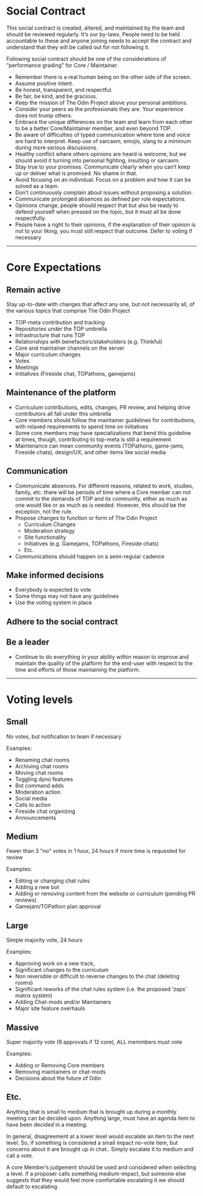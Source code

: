 # Social Contract

This social contract is created, altered, and maintained by the team and should be reviewed regularly. It’s our by-laws. People need to be held accountable to these and anyone joining needs to accept the contract and understand that they will be called out for not following it. 

Following social contract should be one of the considerations of “performance grading” for Core / Maintainer. 

- Remember there is a real human being on the other side of the screen. 
- Assume positive intent.
- Be honest, transparent, and respectful.
- Be fair, be kind, and be gracious.
- Keep the mission of The Odin Project above your personal ambitions. 
- Consider your peers as the professionals they are. Your experience does not trump others. 
- Embrace the unique differences on the team and learn from each other to be a better Core/Maintainer member, and even beyond TOP. 
- Be aware of difficulties of typed communication where tone and voice are hard to interpret. Keep use of sarcasm, emojis, slang to a minimum during more serious discussions. 
- Healthy conflict where others opinions are heard is welcome, but we should avoid it turning into personal fighting, insulting or sarcasm.
- Stay true to your promises. Communicate clearly when you can’t keep up or deliver what is promised. No shame in that. 
- Avoid focusing on an individual. Focus on a problem and how it can be solved as a team.
- Don’t continuously complain about issues without proposing a solution. 
- Communicate prolonged absences as defined per role expectations.
- Opinions change, people should respect that but also be ready to defend yourself when pressed on the topic, but it must all be done respectfully.
- People have a right to their opinions, if the explanation of their opinion is not to your liking, you must still respect that outcome. Defer to voting if necessary

---

# Core Expectations

## Remain active 

Stay up-to-date with changes that affect any one, but not necessarily all, of the various topics that comprise The Odin Project
- TOP-meta contribution and tracking
- Repositories under the TOP umbrella
- Infrastructure that runs TOP
- Relationships with benefactors/stakeholders (e.g. Thinkful)
- Core and maintainer channels on the server
- Major curriculum changes
- Votes
- Meetings
- Initiatives (Fireside chat, TOPathons, gamejams)

## Maintenance of the platform
- Curriculum contributions, edits, changes, PR review, and helping drive contributors all fall under this umbrella
- Core members should follow the maintainer guidelines for contributions, with relaxed requirements to spend time on initiatives
- Some core members may have specializations that bend this guideline at times, though, contributing to top-meta is still a requirement
- Maintenance can mean community events (TOPathons, game-jams, Fireside chats), design/UX, and other items like social media

## Communication    
- Communicate absences. For different reasons, related to work, studies, family, etc. there will be periods of time where a Core member can not commit to the demands of TOP and its community, either as much as one would like or as much as is needed. However, this should be the exception, not the rule.
- Propose changes to function or form of The Odin Project
  - Curriculum Changes
  - Moderation strategy
  - Site functionality
  - Initiatives (e.g. Gamejams, TOPathons, Fireside chats)
  - Etc.
- Communications should happen on a semi-regular cadence

## Make informed decisions
- Everybody is expected to vote
- Some things may not have any guidelines
- Use the voting system in place

## Adhere to the social contract

## Be a leader
- Continue to do everything in your ability within reason to improve and maintain the quality of the platform for the end-user with respect to the time and efforts of those maintaining the platform.

---

# Voting levels

## Small 
No votes, but notification to team if necessary

Examples:
* Renaming chat rooms
* Archiving chat rooms 
* Moving chat rooms
* Toggling dyno features
* Bot command adds
* Moderation action
* Social media
* Calls to action
* Fireside chat organizing
* Announcements

## Medium 
Fewer than 3 "no" votes in 1 hour, 24 hours if more time is requested for review

Examples:
* Editing or changing chat rules
* Adding a new bot
* Adding or removing content from the website or curriculum (pending PR reviews)
* Gamejam/TOPathon plan approval

## Large 
Simple majority vote, 24 hours

Examples: 
* Approving work on a new track,
* Significant changes to the curriculum
* Non reversible or difficult to reverse changes to the chat (deleting rooms)
* Significant reworks of the chat rules system (i.e. the proposed ‘zaps’ matrix system)
* Adding Chat-mods and/or Maintainers
* Major site feature overhauls

## Massive
Super majority vote (9 approvals if 12 core), ALL memmbers must vote

Examples:
* Adding or Removing Core members
* Removing maintainers or chat-mods
* Decisions about the future of Odin

## Etc.
Anything that is small to medium that is brought up during a monthly meeting can be decided upon. Anything large, must have an agenda item to have been decided in a meeting.

In general, disagreement at a lower level would escalate an item to the next level. So, if something is considered a small impact no-vote item, but concerns about it are brought up in chat.. Simply escalate it to medium and call a vote.

A core Member’s judgement should be used and considered when selecting a level. if a proposer calls something medium-impact, but someone else suggests that they would feel more comfortable escalating it.we should default to escalating.
